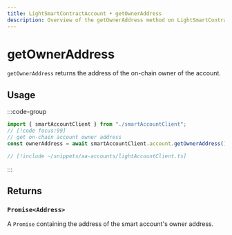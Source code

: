 ```yaml
---
title: LightSmartContractAccount • getOwnerAddress
description: Overview of the getOwnerAddress method on LightSmartContractAccount
---
```


# getOwnerAddress

`getOwnerAddress` returns the address of the on-chain owner of the account.

## Usage

:::code-group

```ts [example.ts]
import { smartAccountClient } from "./smartAccountClient";
// [!code focus:99]
// get on-chain account owner address
const ownerAddress = await smartAccountClient.account.getOwnerAddress();
```

```ts [smartAccountClient.ts]
// [!include ~/snippets/aa-accounts/lightAccountClient.ts]
```

:::

## Returns

### `Promise<Address>`

A `Promise` containing the address of the smart account's owner address.
